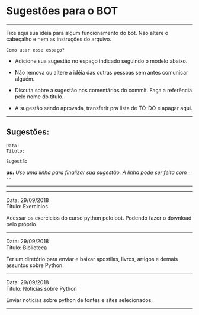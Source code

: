# Sugestões para o BOT
---

Fixe aqui sua idéia para algum funcionamento do bot. Não altere o cabeçalho e nem as instruções do arquivo.

    Como usar esse espaço?

  * Adicione sua sugestão no espaço indicado seguindo o modelo abaixo.

  * Não remova ou altere a idéia das outras pessoas sem antes comunicar alguém.

  * Discuta sobre a sugestão nos comentários do commit. Faça a referência pelo nome do título.

  * A sugestão sendo aprovada, transferir pra lista de TO-DO e apagar aqui.

---
## Sugestões:

    Data:
    Título:

    Sugestão   

 **ps:** _Use uma linha para finalizar sua sugestão. A linha pode ser feita com `---`_

---

[Comentário]: # (Escreva abaixo dessa linha.)

---

Data: 29/09/2018  
Título: Exercicios

Acessar os exercicios do curso python pelo bot. Podendo fazer o download pelo próprio.

---
Data: 29/09/2018  
Título: Biblioteca

Ter um diretório para enviar e baixar apostilas, livros, artigos e demais assuntos sobre Python.

---

Data: 29/09/2018  
Título: Notícias sobre Python

Enviar noticias sobre python de fontes e sites selecionados.

---
